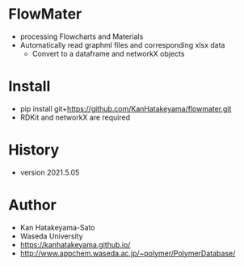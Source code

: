 # FlowMater
- processing Flowcharts and Materials
- Automatically read graphml files and corresponding xlsx data
	- Convert to a dataframe and networkX objects 


# Install
- pip install git+https://github.com/KanHatakeyama/flowmater.git
- RDKit and networkX are required


# History
- version 2021.5.05

# Author
- Kan Hatakeyama-Sato
- Waseda University
- https://kanhatakeyama.github.io/
- http://www.appchem.waseda.ac.jp/~polymer/PolymerDatabase/



```python

```
